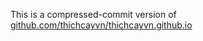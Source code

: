 
This is a compressed-commit version of
[github.com/thichcayvn/thichcayvn.github.io](https://github.com/thichcayvn/thichcay.github.io)
